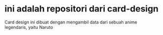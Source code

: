 # ini adalah repositori dari card-design

Card design ini dibuat dengan mengambil data dari sebuah anime legendaris, yaitu Naruto